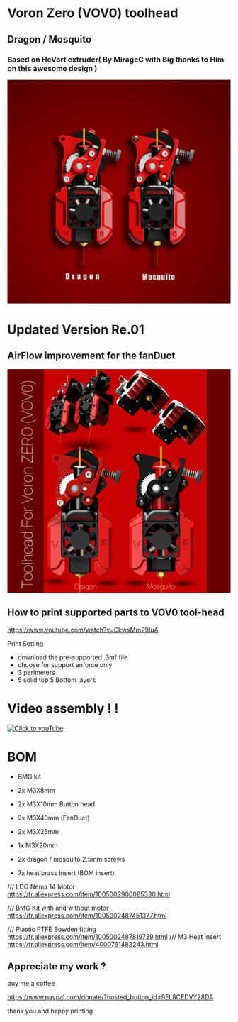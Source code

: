 # Voron Zero (VOV0) toolhead 

## Dragon / Mosquito 

### Based on HeVort extruder( By MirageC with Big thanks to Him on this awesome design )

![V0VO_01](img/V0VO_01.jpg)
# Updated Version Re.01 
## AirFlow improvement for the fanDuct 
![div_01](img/div_01.jpg)

## How to print supported parts to VOV0 tool-head
https://www.youtube.com/watch?v=CkwsMm29IuA

Print Setting 
- download the pre-supported .3mf file 
- choose for support enforce only 
- 3 perimeters 
- 5 solid top 5 Bottom layers 


# Video assembly ! !
[![Click to youTube](https://user-images.githubusercontent.com/70104136/133600673-5bb4b4c8-821e-4386-8e90-987780248c23.jpg)](https://youtu.be/-FUMWvaNkwY "Click to youTube")

# BOM 


- BMG kit

- 2x M3X8mm

- 2x M3X10mm Button head

- 2x M3X40mm (FanDuct) 

- 2x M3X25mm 

- 1x M3X20mm

- 2x dragon / mosquito 2.5mm screws

- 7x heat brass insert (BOM insert)


/// LDO Nema 14 Motor 
https://fr.aliexpress.com/item/1005002900085330.html

/// BMG Kit with and without motor 
https://fr.aliexpress.com/item/1005002487451377.html


/// Plastic PTFE Bowden fitting
https://fr.aliexpress.com/item/1005002487819739.html
/// M3 Heat insert 
https://fr.aliexpress.com/item/4000761483243.html




## Appreciate my work ?

buy me a coffee 

https://www.paypal.com/donate/?hosted_button_id=9EL8CEDVY28DA

thank you and happy printing 
